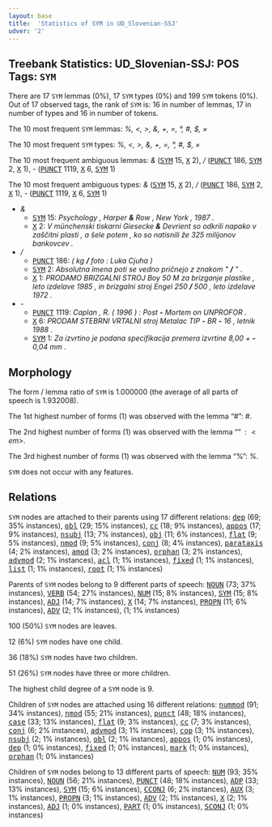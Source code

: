 ```yaml
---
layout: base
title:  'Statistics of SYM in UD_Slovenian-SSJ'
udver: '2'
---
```


## Treebank Statistics: UD_Slovenian-SSJ: POS Tags: `SYM`

There are 17 `SYM` lemmas (0%), 17 `SYM` types (0%) and 199 `SYM` tokens (0%).
Out of 17 observed tags, the rank of `SYM` is: 16 in number of lemmas, 17 in number of types and 16 in number of tokens.

The 10 most frequent `SYM` lemmas: <em>%, <, >, &, +, =, °, #, $, ×</em>

The 10 most frequent `SYM` types:  <em>%, <, >, &, +, =, °, #, $, ×</em>

The 10 most frequent ambiguous lemmas: <em>&</em> (<tt><a href="sl_ssj-pos-SYM.html">SYM</a></tt> 15, <tt><a href="sl_ssj-pos-X.html">X</a></tt> 2), <em>/</em> (<tt><a href="sl_ssj-pos-PUNCT.html">PUNCT</a></tt> 186, <tt><a href="sl_ssj-pos-SYM.html">SYM</a></tt> 2, <tt><a href="sl_ssj-pos-X.html">X</a></tt> 1), <em>-</em> (<tt><a href="sl_ssj-pos-PUNCT.html">PUNCT</a></tt> 1119, <tt><a href="sl_ssj-pos-X.html">X</a></tt> 6, <tt><a href="sl_ssj-pos-SYM.html">SYM</a></tt> 1)

The 10 most frequent ambiguous types:  <em>&</em> (<tt><a href="sl_ssj-pos-SYM.html">SYM</a></tt> 15, <tt><a href="sl_ssj-pos-X.html">X</a></tt> 2), <em>/</em> (<tt><a href="sl_ssj-pos-PUNCT.html">PUNCT</a></tt> 186, <tt><a href="sl_ssj-pos-SYM.html">SYM</a></tt> 2, <tt><a href="sl_ssj-pos-X.html">X</a></tt> 1), <em>-</em> (<tt><a href="sl_ssj-pos-PUNCT.html">PUNCT</a></tt> 1119, <tt><a href="sl_ssj-pos-X.html">X</a></tt> 6, <tt><a href="sl_ssj-pos-SYM.html">SYM</a></tt> 1)


* <em>&</em>
  * <tt><a href="sl_ssj-pos-SYM.html">SYM</a></tt> 15: <em>Psychology , Harper <b>&</b> Row , New York , 1987 .</em>
  * <tt><a href="sl_ssj-pos-X.html">X</a></tt> 2: <em>V münchenski tiskarni Giesecke <b>&</b> Devrient so odkrili napako v zaščitni plasti , a šele potem , ko so natisnili že 325 milijonov bankovcev .</em>
* <em>/</em>
  * <tt><a href="sl_ssj-pos-PUNCT.html">PUNCT</a></tt> 186: <em>( kg <b>/</b> foto : Luka Cjuha )</em>
  * <tt><a href="sl_ssj-pos-SYM.html">SYM</a></tt> 2: <em>Absolutna imena poti se vedno pričnejo z znakom " <b>/</b> " .</em>
  * <tt><a href="sl_ssj-pos-X.html">X</a></tt> 1: <em>PRODAMO BRIZGALNI STROJ Boy 50 M za brizganje plastike , leto izdelave 1985 , in brizgalni stroj Engel 250 <b>/</b> 500 , leto izdelave 1972 .</em>
* <em>-</em>
  * <tt><a href="sl_ssj-pos-PUNCT.html">PUNCT</a></tt> 1119: <em>Caplan , R. ( 1996 ) : Post <b>-</b> Mortem on UNPROFOR .</em>
  * <tt><a href="sl_ssj-pos-X.html">X</a></tt> 6: <em>PRODAM STEBRNI VRTALNI stroj Metalac TIP <b>-</b> BR <b>-</b> 16 , letnik 1988 .</em>
  * <tt><a href="sl_ssj-pos-SYM.html">SYM</a></tt> 1: <em>Za izvrtino je podana specifikacija premera izvrtine 8,00 + <b>-</b> 0,04 mm .</em>

## Morphology

The form / lemma ratio of `SYM` is 1.000000 (the average of all parts of speech is 1.932008).

The 1st highest number of forms (1) was observed with the lemma “#”: <em>#</em>.

The 2nd highest number of forms (1) was observed with the lemma “$”: <em>$</em>.

The 3rd highest number of forms (1) was observed with the lemma “%”: <em>%</em>.

`SYM` does not occur with any features.


## Relations

`SYM` nodes are attached to their parents using 17 different relations: <tt><a href="sl_ssj-dep-dep.html">dep</a></tt> (69; 35% instances), <tt><a href="sl_ssj-dep-obl.html">obl</a></tt> (29; 15% instances), <tt><a href="sl_ssj-dep-cc.html">cc</a></tt> (18; 9% instances), <tt><a href="sl_ssj-dep-appos.html">appos</a></tt> (17; 9% instances), <tt><a href="sl_ssj-dep-nsubj.html">nsubj</a></tt> (13; 7% instances), <tt><a href="sl_ssj-dep-obj.html">obj</a></tt> (11; 6% instances), <tt><a href="sl_ssj-dep-flat.html">flat</a></tt> (9; 5% instances), <tt><a href="sl_ssj-dep-nmod.html">nmod</a></tt> (9; 5% instances), <tt><a href="sl_ssj-dep-conj.html">conj</a></tt> (8; 4% instances), <tt><a href="sl_ssj-dep-parataxis.html">parataxis</a></tt> (4; 2% instances), <tt><a href="sl_ssj-dep-amod.html">amod</a></tt> (3; 2% instances), <tt><a href="sl_ssj-dep-orphan.html">orphan</a></tt> (3; 2% instances), <tt><a href="sl_ssj-dep-advmod.html">advmod</a></tt> (2; 1% instances), <tt><a href="sl_ssj-dep-acl.html">acl</a></tt> (1; 1% instances), <tt><a href="sl_ssj-dep-fixed.html">fixed</a></tt> (1; 1% instances), <tt><a href="sl_ssj-dep-list.html">list</a></tt> (1; 1% instances), <tt><a href="sl_ssj-dep-root.html">root</a></tt> (1; 1% instances)

Parents of `SYM` nodes belong to 9 different parts of speech: <tt><a href="sl_ssj-pos-NOUN.html">NOUN</a></tt> (73; 37% instances), <tt><a href="sl_ssj-pos-VERB.html">VERB</a></tt> (54; 27% instances), <tt><a href="sl_ssj-pos-NUM.html">NUM</a></tt> (15; 8% instances), <tt><a href="sl_ssj-pos-SYM.html">SYM</a></tt> (15; 8% instances), <tt><a href="sl_ssj-pos-ADJ.html">ADJ</a></tt> (14; 7% instances), <tt><a href="sl_ssj-pos-X.html">X</a></tt> (14; 7% instances), <tt><a href="sl_ssj-pos-PROPN.html">PROPN</a></tt> (11; 6% instances), <tt><a href="sl_ssj-pos-ADV.html">ADV</a></tt> (2; 1% instances),  (1; 1% instances)

100 (50%) `SYM` nodes are leaves.

12 (6%) `SYM` nodes have one child.

36 (18%) `SYM` nodes have two children.

51 (26%) `SYM` nodes have three or more children.

The highest child degree of a `SYM` node is 9.

Children of `SYM` nodes are attached using 16 different relations: <tt><a href="sl_ssj-dep-nummod.html">nummod</a></tt> (91; 34% instances), <tt><a href="sl_ssj-dep-nmod.html">nmod</a></tt> (55; 21% instances), <tt><a href="sl_ssj-dep-punct.html">punct</a></tt> (48; 18% instances), <tt><a href="sl_ssj-dep-case.html">case</a></tt> (33; 13% instances), <tt><a href="sl_ssj-dep-flat.html">flat</a></tt> (9; 3% instances), <tt><a href="sl_ssj-dep-cc.html">cc</a></tt> (7; 3% instances), <tt><a href="sl_ssj-dep-conj.html">conj</a></tt> (6; 2% instances), <tt><a href="sl_ssj-dep-advmod.html">advmod</a></tt> (3; 1% instances), <tt><a href="sl_ssj-dep-cop.html">cop</a></tt> (3; 1% instances), <tt><a href="sl_ssj-dep-nsubj.html">nsubj</a></tt> (2; 1% instances), <tt><a href="sl_ssj-dep-obl.html">obl</a></tt> (2; 1% instances), <tt><a href="sl_ssj-dep-appos.html">appos</a></tt> (1; 0% instances), <tt><a href="sl_ssj-dep-dep.html">dep</a></tt> (1; 0% instances), <tt><a href="sl_ssj-dep-fixed.html">fixed</a></tt> (1; 0% instances), <tt><a href="sl_ssj-dep-mark.html">mark</a></tt> (1; 0% instances), <tt><a href="sl_ssj-dep-orphan.html">orphan</a></tt> (1; 0% instances)

Children of `SYM` nodes belong to 13 different parts of speech: <tt><a href="sl_ssj-pos-NUM.html">NUM</a></tt> (93; 35% instances), <tt><a href="sl_ssj-pos-NOUN.html">NOUN</a></tt> (56; 21% instances), <tt><a href="sl_ssj-pos-PUNCT.html">PUNCT</a></tt> (48; 18% instances), <tt><a href="sl_ssj-pos-ADP.html">ADP</a></tt> (33; 13% instances), <tt><a href="sl_ssj-pos-SYM.html">SYM</a></tt> (15; 6% instances), <tt><a href="sl_ssj-pos-CCONJ.html">CCONJ</a></tt> (6; 2% instances), <tt><a href="sl_ssj-pos-AUX.html">AUX</a></tt> (3; 1% instances), <tt><a href="sl_ssj-pos-PROPN.html">PROPN</a></tt> (3; 1% instances), <tt><a href="sl_ssj-pos-ADV.html">ADV</a></tt> (2; 1% instances), <tt><a href="sl_ssj-pos-X.html">X</a></tt> (2; 1% instances), <tt><a href="sl_ssj-pos-ADJ.html">ADJ</a></tt> (1; 0% instances), <tt><a href="sl_ssj-pos-PART.html">PART</a></tt> (1; 0% instances), <tt><a href="sl_ssj-pos-SCONJ.html">SCONJ</a></tt> (1; 0% instances)

